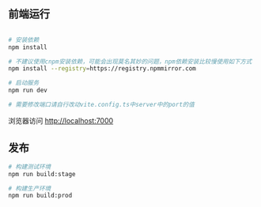 ## 前端运行

```bash

# 安装依赖
npm install

# 不建议使用cnpm安装依赖，可能会出现莫名其妙的问题，npm依赖安装比较慢使用如下方式
npm install --registry=https://registry.npmmirror.com

# 启动服务
npm run dev

# 需要修改端口请自行改动vite.config.ts中server中的port的值
```
浏览器访问 <a href="http://localhost:7000" target="_blank">http://localhost:7000</a>

## 发布

```bash
# 构建测试环境
npm run build:stage

# 构建生产环境
npm run build:prod
```

